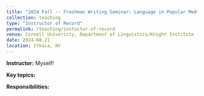 ```yaml
---
title: "2024 Fall -- Freshman Writing Seminar: Language in Popular Media, LING 1100"
collection: teaching
type: "Instructor of Record"
permalink: /teaching/instuctor-of-record
venue: Cornell University, Department of Linguistics/Knight Institute
date: 2024-08-21
location: Ithaca, NY
---
```


<b>Instructor:</b> Myself! 

<b>Key topics:</b>

<b>Responsibilities:</b> 
